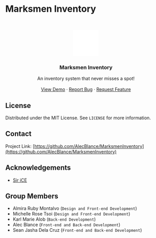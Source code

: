 # Marksmen Inventory

<!-- PROJECT LOGO -->
<br />
<p align="center">
  <a href="https://github.com/AlecBlance/MarksmenInventory/">
    <img src="images/logo.png" alt="Logo" width="80" height="80">
  </a>

  <h3 align="center">Marksmen Inventory</h3>

  <p align="center">
    An inventory system that never misses a spot!
    <br />
    <br />
    <a href="https://drive.google.com/file/d/1pyj6oLF54TfkeAM4h4xizIvuUNXYOrNl/view?usp=sharing">View Demo</a>
    ·
    <a href="https://github.com/AlecBlance/MarksmenInventory/issues">Report Bug</a>
    ·
    <a href="https://github.com/AlecBlance/MarksmenInventory/issues">Request Feature</a>
  </p>
</p>

<!-- LICENSE -->
## License

Distributed under the MIT License. See `LICENSE` for more information.



<!-- CONTACT -->
## Contact

Project Link: [https://github.com/AlecBlance/MarksmenInventory](https://github.com/AlecBlance/MarksmenInventory)



<!-- ACKNOWLEDGEMENTS -->
## Acknowledgements
* [Sir iCE](https://siriceinstructions.wordpress.com/)

## Group Members
* Almira Ruby Montalvo  (`Design and Front-end Development`)
* Michelle Rose Tsoi    (`Design and Front-end Development`)
* Karl Marie Alob       (`Back-end Development`)
* Alec Blance           (`Front-end and Back-end Development`)
* Sean Jasha Dela Cruz  (`Front-end and Back-end Development`)

